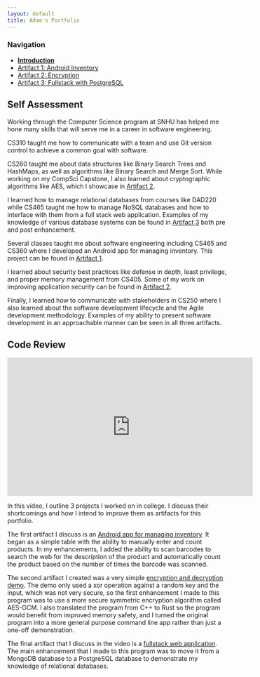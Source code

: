 ```yaml
---
layout: default
title: Adam's Portfolio
---
```


### Navigation

- **[Introduction](/)**
- [Artifact 1: Android Inventory](/artifacts/android-inventory)
- [Artifact 2: Encryption](/artifacts/encryption)
- [Artifact 3: Fullstack with PostgreSQL](/artifacts/fullstack-with-postgresqL)

## Self Assessment

Working through the Computer Science program at SNHU has helped me hone many skills that will serve me in a career in software engineering.

CS310 taught me how to communicate with a team and use Git version control to achieve a common goal with software.

CS260 taught me about data structures like Binary Search Trees and HashMaps, as well as algorithms like Binary Search and Merge Sort. While working on my CompSci Capstone, I also learned about cryptographic algorithms like AES, which I showcase in [Artifact 2](/artifacts/encryption).

I learned how to manage relational databases from courses like DAD220 while CS465 taught me how to manage NoSQL databases and how to interface with them from a full stack web application. Examples of my knowledge of various database systems can be found in [Artifact 3](/artifacts/fullstack-with-postgres) both pre and post enhancement.

Several classes taught me about software engineering including CS465 and CS360 where I developed an Android app for managing inventory. This project can be found in [Artifact 1](/artifacts/android-inventory).

I learned about security best practices like defense in depth, least privilege, and proper memory management from CS405. Some of my work on improving application security can be found in [Artifact 2](/artifacts/encryption).

Finally, I learned how to communicate with stakeholders in CS250 where I also learned about the software development lifecycle and the Agile development methodology. Examples of my ability to present software development in an approachable manner can be seen in all three artifacts.

## Code Review

<iframe width="560" height="315" src="https://www.youtube.com/embed/Ykhneko8Hd0" title="YouTube video player" frameborder="0" allow="accelerometer; autoplay; clipboard-write; encrypted-media; gyroscope; picture-in-picture; web-share" allowfullscreen></iframe>

In this video, I outline 3 projects I worked on in college. I discuss their shortcomings and how I intend to improve them as artifacts for this portfolio.

The first artifact I discuss is an [Android app for managing inventory](/artifacts/android-inventory). It began as a simple table with the ability to manually enter and count products. In my enhancements, I added the ability to scan barcodes to search the web for the description of the product and automatically count the product based on the number of times the barcode was scanned.

The second artifact I created was a very simple [encryption and decryption demo](/artifacts/encryption). The demo only used a xor operation against a random key and the input, which was not very secure, so the first enhancement I made to this program was to use a more secure symmetric encryption algorithm called AES-GCM. I also translated the program from C++ to Rust so the program would benefit from improved memory safety, and I turned the original program into a more general purpose command line app rather than just a one-off demonstration.

The final artifact that I discuss in the video is a [fullstack web application](/artifacts/fullstack-with-postgresql). The main enhancement that I made to this program was to move it from a MongoDB database to a PostgreSQL database to demonstrate my knowledge of relational databases.

<script src="/assets/js/main.js" type="text/javascript"></script>
